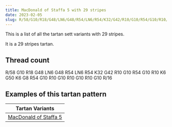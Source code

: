 ```yaml
---
title: MacDonald of Staffa 5 with 29 stripes
date: 2023-02-05
slug: R/58/G10/R18/G48/LN6/G48/R54/LN6/R54/K32/G42/R10/G10/R54/G10/R10/K6/G50/K6/G8/R54/G10/R10/G10/R10/G10/R10/G10/R/16
---
```

This is a list of all the tartan sett variants with 29 stripes.

It is a 29 stripes tartan.


## Thread count
R/58 G10 R18 G48 LN6 G48 R54 LN6 R54 K32 G42 R10 G10 R54 G10 R10 K6 G50 K6 G8 R54 G10 R10 G10 R10 G10 R10 G10 R/16

## Examples of this tartan pattern

| Tartan Variants |
|---------------|
| [MacDonald of Staffa 5](/variants/r/58/g10/r18/g48/ln6/g48/r54/ln6/r54/k32/g42/r10/g10/r54/g10/r10/k6/g50/k6/g8/r54/g10/r10/g10/r10/g10/r10/g10/r/16-g008000-k000000-lne0e0e0-rc00000)||
